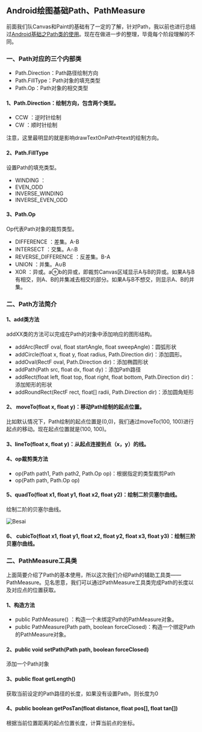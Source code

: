 ## Android绘图基础Path、PathMeasure
前面我们队Canvas和Paint的基础有了一定的了解，针对Path，我以前也进行总结过[Android基础之Path类的使用](http://blog.csdn.net/mr_dsw/article/details/48931515)。现在在做进一步的整理，毕竟每个阶段理解的不同。

### 一、Path对应的三个内部类
- Path.Direction：Path路径绘制方向
- Path.FillType：Path对象的填充类型
- Path.Op：Path对象的相交类型

#### 1、Path.Direction：绘制方向，包含两个类型。

- CCW ：逆时针绘制
- CW ：顺时针绘制

注意，这里最明显的就是影响drawTextOnPath中text的绘制方向。

#### 2、Path.FillType

设置Path的填充类型。

- WINDING ：
- EVEN_ODD 
- INVERSE_WINDING 
- INVERSE_EVEN_ODD


#### 3、Path.Op

Op代表Path对象的裁剪类型。

- DIFFERENCE ：差集。A-B
- INTERSECT ：交集。A∩B
- REVERSE_DIFFERENCE ：反差集。B-A
- UNION ：并集。A∪B
- XOR ：异或。a⊕b的异或，即裁剪Canvas区域显示A与B的异或。如果A与B有相交，则A、B的并集减去相交的部分。如果A与B不想交，则显示A、B的并集。


### 二、Path方法简介

#### 1、add类方法
addXX类的方法可以完成在Path的对象中添加响应的图形结构。

- addArc(RectF oval, float startAngle, float sweepAngle)：圆弧形状
- addCircle(float x, float y, float radius, Path.Direction dir)：添加圆形。
- addOval(RectF oval, Path.Direction dir)：添加椭圆形状
- addPath(Path src, float dx, float dy)：添加Path路径
- addRect(float left, float top, float right, float bottom, Path.Direction dir)：添加矩形的形状
- addRoundRect(RectF rect, float[] radii, Path.Direction dir)：添加圆角矩形

#### 2、	moveTo(float x, float y)：移动Path绘制的起点位置。
比如默认情况下，Path绘制的起点位置是(0,0)，我们通过moveTo(100, 100)进行起点的移动。现在起点位置就是(100, 100)。

#### 3、lineTo(float x, float y)：从起点连接到点（x，y）的线。


#### 4、op裁剪类方法

- op(Path path1, Path path2, Path.Op op)：根据指定的类型裁剪Path
- op(Path path, Path.Op op)

#### 5、quadTo(float x1, float y1, float x2, float y2)：绘制二阶贝塞尔曲线。
绘制二阶的贝塞尔曲线。

![Besai](https://github.com/dengshiwei/work-summary/blob/master/work-blog/Android%E8%A7%86%E5%9B%BE%E5%9F%BA%E7%A1%80/%E5%9B%BE%E5%BA%93/B%C3%A9zier_2_big.gif)


#### 6、	cubicTo(float x1, float y1, float x2, float y2, float x3, float y3)：绘制三阶贝塞尔曲线。


### 二、PathMeasure工具类
上面简要介绍了Path的基本使用，所以这次我们介绍Path的辅助工具类——PathMeasure。见名思意，我们可以通过PathMeasure工具类完成Path的长度以及对应点的位置获取。

#### 1、构造方法
- public PathMeasure() ：构造一个未绑定Path的PathMeasure对象。
- public PathMeasure(Path path, boolean forceClosed)：构造一个绑定Path的PathMeasure对象。

#### 2、public void setPath(Path path, boolean forceClosed)
添加一个Path对象

#### 3、public float getLength()
获取当前设定的Path路径的长度，如果没有设置Path，则长度为0

#### 4、public boolean getPosTan(float distance, float pos[], float tan[])
根据当前位置距离的起点位置长度，计算当前点的坐标。


